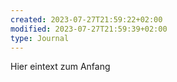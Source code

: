 ```yaml
---
created: 2023-07-27T21:59:22+02:00
modified: 2023-07-27T21:59:39+02:00
type: Journal
---
```


Hier eintext zum Anfang
